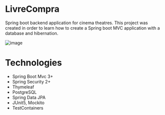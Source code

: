 # LivreCompra
Spring boot backend application for cinema theatres. This project was created in order to learn how to create a Spring boot MVC application with a database and hibernation.

![image](https://github.com/nurbq/LivreCompra/assets/106753054/5891689d-f079-4b74-9335-c52fc7d199ef)


# Technologies
* Spring Boot Mvc 3+
* Spring Security 2+
* Thymeleaf
* PostgreSQL
* Spring Data JPA
* JUnit5, Mockito
* TestContainers
